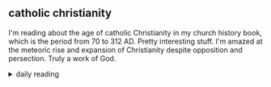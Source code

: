 ## catholic christianity

I'm reading about the age of catholic Christianity in my church history book, which is the period from 70 to 312 AD. Pretty interesting stuff. I'm amazed at the meteoric rise and expansion of Christianity despite opposition and persection. Truly a work of God.

<details markdown="1">
<summary>daily reading</summary>

| {{ page.date | date: "%B %-d, %Y" }} |
| :-------------: |
| [1 Chron. 15; James 2; Amos 9; Luke 4]({% link _Bible/Bible-year-1.md %}) |
| [BC 34; HC 116-119; CD V: Rej. 1-3]({% link _three_forms/three-forms-month-3.md %}) |
| [The Athanasian Creed](https://threeforms.org/the-athanasian-creed/) |

</details>
